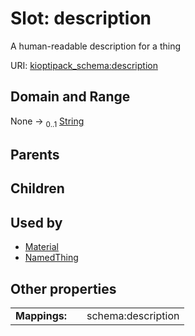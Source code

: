 
# Slot: description


A human-readable description for a thing

URI: [kioptipack_schema:description](https://w3id.org/Fraunhofer/kioptipack-schema/description)


## Domain and Range

None &#8594;  <sub>0..1</sub> [String](types/String.md)

## Parents


## Children


## Used by

 * [Material](Material.md)
 * [NamedThing](NamedThing.md)

## Other properties

|  |  |  |
| --- | --- | --- |
| **Mappings:** | | schema:description |

